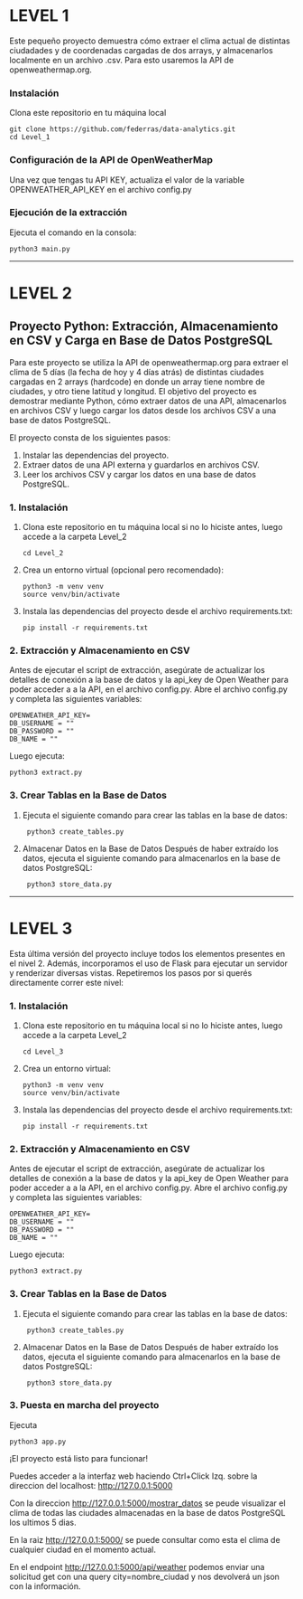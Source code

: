 # LEVEL 1
Este pequeño proyecto demuestra cómo extraer el clima actual de distintas ciudadades y de coordenadas cargadas de dos arrays, y almacenarlos localmente en un archivo .csv. Para esto usaremos la API de openweathermap.org.

### Instalación
Clona este repositorio en tu máquina local

    git clone https://github.com/federras/data-analytics.git
    cd Level_1

### Configuración de la API de OpenWeatherMap

Una vez que tengas tu API KEY, actualiza el valor de la variable OPENWEATHER_API_KEY en el archivo config.py

### Ejecución de la extracción

Ejecuta el comando en la consola:

    python3 main.py

----------------------------------------------------------------------------------

# LEVEL 2
## Proyecto Python: Extracción, Almacenamiento en CSV y Carga en Base de Datos PostgreSQL

Para este proyecto se utiliza la API de openweathermap.org para extraer el clima de 5 días (la fecha de hoy y 4 días atrás) de distintas ciudades cargadas en 2 arrays (hardcode) en donde un array tiene nombre de ciudades, y otro tiene latitud y longitud.
El objetivo del proyecto es demostrar mediante Python, cómo extraer datos de una API, almacenarlos en archivos CSV y luego cargar los datos desde los archivos CSV a una base de datos PostgreSQL.

El proyecto consta de los siguientes pasos:

1. Instalar las dependencias del proyecto.
2. Extraer datos de una API externa y guardarlos en archivos CSV.
3. Leer los archivos CSV y cargar los datos en una base de datos PostgreSQL.

### 1. Instalación

1. Clona este repositorio en tu máquina local si no lo hiciste antes, luego accede a la carpeta Level_2

       cd Level_2

2.  Crea un entorno virtual (opcional pero recomendado):

        python3 -m venv venv
        source venv/bin/activate

4.  Instala las dependencias del proyecto desde el archivo requirements.txt:

        pip install -r requirements.txt
    
### 2. Extracción y Almacenamiento en CSV

Antes de ejecutar el script de extracción, asegúrate de actualizar los detalles de conexión a la base de datos y la api_key de Open Weather para poder acceder a a la API, en el archivo config.py. Abre el archivo config.py y completa las siguientes variables:

    OPENWEATHER_API_KEY=
    DB_USERNAME = ""
    DB_PASSWORD = ""
    DB_NAME = ""

Luego ejecuta:

    python3 extract.py

### 3. Crear Tablas en la Base de Datos

1. Ejecuta el siguiente comando para crear las tablas en la base de datos:

        python3 create_tables.py

2. Almacenar Datos en la Base de Datos
Después de haber extraído los datos, ejecuta el siguiente comando para almacenarlos en la base de datos PostgreSQL:
    
        python3 store_data.py

--------------------------------------------------------------------------------
# LEVEL 3
Esta última versión del proyecto incluye todos los elementos presentes en el nivel 2. Además, incorporamos el uso de Flask para ejecutar un servidor y renderizar diversas vistas.
Repetiremos los pasos por si querés directamente correr este nivel:

### 1. Instalación

1. Clona este repositorio en tu máquina local si no lo hiciste antes, luego accede a la carpeta Level_2

       cd Level_3

2.  Crea un entorno virtual:

        python3 -m venv venv
        source venv/bin/activate

4.  Instala las dependencias del proyecto desde el archivo requirements.txt:

        pip install -r requirements.txt
    
### 2. Extracción y Almacenamiento en CSV

Antes de ejecutar el script de extracción, asegúrate de actualizar los detalles de conexión a la base de datos y la api_key de Open Weather para poder acceder a a la API, en el archivo config.py. Abre el archivo config.py y completa las siguientes variables:

    OPENWEATHER_API_KEY=
    DB_USERNAME = ""
    DB_PASSWORD = ""
    DB_NAME = ""

Luego ejecuta:

    python3 extract.py

### 3. Crear Tablas en la Base de Datos

1. Ejecuta el siguiente comando para crear las tablas en la base de datos:

        python3 create_tables.py

2. Almacenar Datos en la Base de Datos
Después de haber extraído los datos, ejecuta el siguiente comando para almacenarlos en la base de datos PostgreSQL:
    
        python3 store_data.py

### 3. Puesta en marcha del proyecto
Ejecuta
    
    python3 app.py

¡El proyecto está listo para funcionar!

Puedes acceder a la interfaz web haciendo Ctrl+Click Izq. sobre la direccion del localhost:  http://127.0.0.1:5000

Con la direccion http://127.0.0.1:5000/mostrar_datos se peude visualizar el clima de todas las ciudades almacenadas en la base de datos PostgreSQL los ultimos 5 dias.

En la raiz http://127.0.0.1:5000/ se puede consultar como esta el clima de cualquier ciudad en el momento actual.

En el endpoint http://127.0.0.1:5000/api/weather podemos enviar una solicitud get con una query city=nombre_ciudad y nos devolverá un json con la información.
